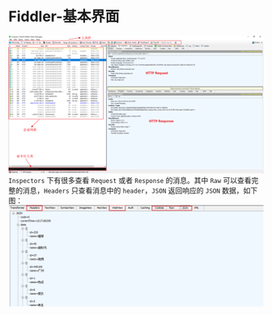 # Fiddler-基本界面

![56](../../static/zh/spring-cloud-itoken-codeing/56-001.png)
`Inspectors` 下有很多查看 `Request` 或者 `Response` 的消息。其中 `Raw` 可以查看完整的消息，`Headers` 只查看消息中的 `header`，`JSON` 返回响应的 `JSON` 数据，如下图：
![56](../../static/zh/spring-cloud-itoken-codeing/56-002.png)